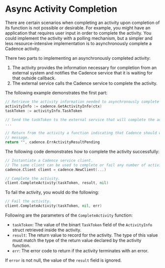 # Async Activity Completion

There are certain scenarios when completing an activity upon completion of its function is not possible
or desirable. For example, you might have an application that requires user input in order to complete
the activity. You could implement the activity with a polling mechanism, but a simpler and less
resource-intensive implementation is to asynchronously complete a Cadence activity.

There two parts to implementing an asynchronously completed activity:

1. The activity provides the information necessary for completion from an external system and notifies
the Cadence service that it is waiting for that outside callback.
2. The external service calls the Cadence service to complete the activity.

The following example demonstrates the first part:

```go
// Retrieve the activity information needed to asynchronously complete the activity.
activityInfo := cadence.GetActivityInfo(ctx)
taskToken := activityInfo.TaskToken

// Send the taskToken to the external service that will complete the activity.
...

// Return from the activity a function indicating that Cadence should wait for an async completion
// message.
return "", cadence.ErrActivityResultPending
```

The following code demonstrates how to complete the activity successfully:

```go
// Instantiate a Cadence service client.
// The same client can be used to complete or fail any number of activities.
cadence.Client client = cadence.NewClient(...)

// Complete the activity.
client.CompleteActivity(taskToken, result, nil)
```

To fail the activity, you would do the following:

```go
// Fail the activity.
client.CompleteActivity(taskToken, nil, err)
```

Following are the parameters of the `CompleteActivity` function:

* `taskToken`: The value of the binart `TaskToken` field of the `ActivityInfo` struct retrieved inside
the activity.
* `result`: The return value to record for the activity. The type of this value must match the type
of the return value declared by the activity function.
* `err`: The error code to return if the activity terminates with an error.

If `error` is not null, the value of the `result` field is ignored.


